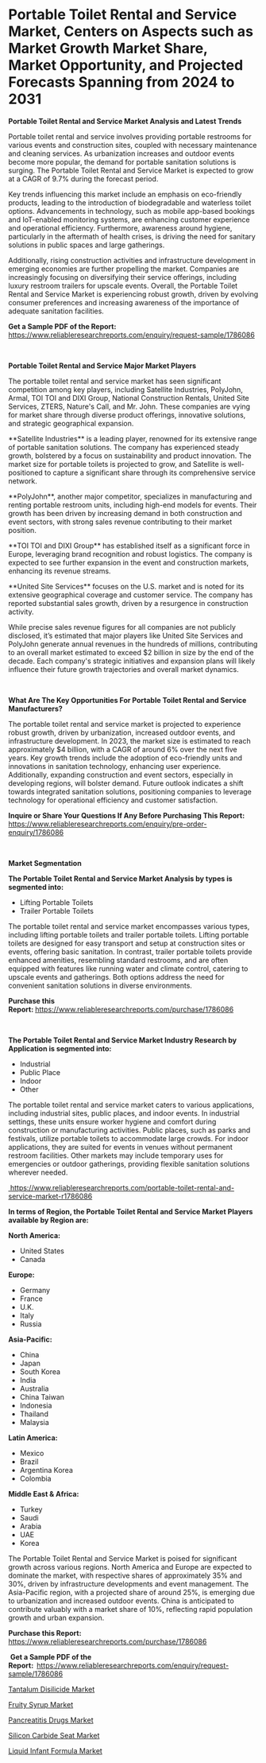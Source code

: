 <p><h1>Portable Toilet Rental and Service Market, Centers on Aspects such as Market Growth Market Share, Market Opportunity, and Projected Forecasts Spanning from 2024 to 2031</h1></p><p><strong>Portable Toilet Rental and Service Market Analysis and Latest Trends</strong></p>
<p><p>Portable toilet rental and service involves providing portable restrooms for various events and construction sites, coupled with necessary maintenance and cleaning services. As urbanization increases and outdoor events become more popular, the demand for portable sanitation solutions is surging. The Portable Toilet Rental and Service Market is expected to grow at a CAGR of 9.7% during the forecast period. </p><p>Key trends influencing this market include an emphasis on eco-friendly products, leading to the introduction of biodegradable and waterless toilet options. Advancements in technology, such as mobile app-based bookings and IoT-enabled monitoring systems, are enhancing customer experience and operational efficiency. Furthermore, awareness around hygiene, particularly in the aftermath of health crises, is driving the need for sanitary solutions in public spaces and large gatherings.</p><p>Additionally, rising construction activities and infrastructure development in emerging economies are further propelling the market. Companies are increasingly focusing on diversifying their service offerings, including luxury restroom trailers for upscale events. Overall, the Portable Toilet Rental and Service Market is experiencing robust growth, driven by evolving consumer preferences and increasing awareness of the importance of adequate sanitation facilities.</p></p>
<p><strong>Get a Sample PDF of the Report:&nbsp;</strong> <a href="https://www.reliableresearchreports.com/enquiry/request-sample/1786086?utm_campaign=4&utm_medium=2&utm_source=Github&utm_content=ia&utm_term=09102024&utm_id=portable-toilet-rental-and-service">https://www.reliableresearchreports.com/enquiry/request-sample/1786086</a></p>
<p>&nbsp;</p>
<p><strong>Portable Toilet Rental and Service Major Market Players</strong></p>
<p><p>The portable toilet rental and service market has seen significant competition among key players, including Satellite Industries, PolyJohn, Armal, TOI TOI and DIXI Group, National Construction Rentals, United Site Services, ZTERS, Nature's Call, and Mr. John. These companies are vying for market share through diverse product offerings, innovative solutions, and strategic geographical expansion.</p><p>**Satellite Industries** is a leading player, renowned for its extensive range of portable sanitation solutions. The company has experienced steady growth, bolstered by a focus on sustainability and product innovation. The market size for portable toilets is projected to grow, and Satellite is well-positioned to capture a significant share through its comprehensive service network.</p><p>**PolyJohn**, another major competitor, specializes in manufacturing and renting portable restroom units, including high-end models for events. Their growth has been driven by increasing demand in both construction and event sectors, with strong sales revenue contributing to their market position.</p><p>**TOI TOI and DIXI Group** has established itself as a significant force in Europe, leveraging brand recognition and robust logistics. The company is expected to see further expansion in the event and construction markets, enhancing its revenue streams.</p><p>**United Site Services** focuses on the U.S. market and is noted for its extensive geographical coverage and customer service. The company has reported substantial sales growth, driven by a resurgence in construction activity.</p><p>While precise sales revenue figures for all companies are not publicly disclosed, it’s estimated that major players like United Site Services and PolyJohn generate annual revenues in the hundreds of millions, contributing to an overall market estimated to exceed $2 billion in size by the end of the decade. Each company's strategic initiatives and expansion plans will likely influence their future growth trajectories and overall market dynamics.</p></p>
<p>&nbsp;</p>
<p><strong>What Are The Key Opportunities For Portable Toilet Rental and Service Manufacturers?</strong></p>
<p><p>The portable toilet rental and service market is projected to experience robust growth, driven by urbanization, increased outdoor events, and infrastructure development. In 2023, the market size is estimated to reach approximately $4 billion, with a CAGR of around 6% over the next five years. Key growth trends include the adoption of eco-friendly units and innovations in sanitation technology, enhancing user experience. Additionally, expanding construction and event sectors, especially in developing regions, will bolster demand. Future outlook indicates a shift towards integrated sanitation solutions, positioning companies to leverage technology for operational efficiency and customer satisfaction.</p></p>
<p><strong>Inquire or Share Your Questions If Any Before Purchasing This Report:</strong> <a href="https://www.reliableresearchreports.com/enquiry/pre-order-enquiry/1786086?utm_campaign=4&utm_medium=2&utm_source=Github&utm_content=ia&utm_term=09102024&utm_id=portable-toilet-rental-and-service">https://www.reliableresearchreports.com/enquiry/pre-order-enquiry/1786086</a></p>
<p>&nbsp;</p>
<p><strong>Market Segmentation</strong></p>
<p><strong>The Portable Toilet Rental and Service Market Analysis by types is segmented into:</strong></p>
<p><ul><li>Lifting Portable Toilets</li><li>Trailer Portable Toilets</li></ul></p>
<p><p>The portable toilet rental and service market encompasses various types, including lifting portable toilets and trailer portable toilets. Lifting portable toilets are designed for easy transport and setup at construction sites or events, offering basic sanitation. In contrast, trailer portable toilets provide enhanced amenities, resembling standard restrooms, and are often equipped with features like running water and climate control, catering to upscale events and gatherings. Both options address the need for convenient sanitation solutions in diverse environments.</p></p>
<p><strong>Purchase this Report:&nbsp;</strong><a href="https://www.reliableresearchreports.com/purchase/1786086?utm_campaign=4&utm_medium=2&utm_source=Github&utm_content=ia&utm_term=09102024&utm_id=portable-toilet-rental-and-service">https://www.reliableresearchreports.com/purchase/1786086</a></p>
<p>&nbsp;</p>
<p><strong>The Portable Toilet Rental and Service Market Industry Research by Application is segmented into:</strong></p>
<p><ul><li>Industrial</li><li>Public Place</li><li>Indoor</li><li>Other</li></ul></p>
<p><p>The portable toilet rental and service market caters to various applications, including industrial sites, public places, and indoor events. In industrial settings, these units ensure worker hygiene and comfort during construction or manufacturing activities. Public places, such as parks and festivals, utilize portable toilets to accommodate large crowds. For indoor applications, they are suited for events in venues without permanent restroom facilities. Other markets may include temporary uses for emergencies or outdoor gatherings, providing flexible sanitation solutions wherever needed.</p></p>
<p><a href="https://www.reliableresearchreports.com/portable-toilet-rental-and-service-market-r1786086?utm_campaign=4&utm_medium=2&utm_source=Github&utm_content=ia&utm_term=09102024&utm_id=portable-toilet-rental-and-service">&nbsp;https://www.reliableresearchreports.com/portable-toilet-rental-and-service-market-r1786086</a></p>
<p><strong>In terms of Region, the Portable Toilet Rental and Service Market Players available by Region are:</strong></p>
<p>
    <p> <strong> North America: </strong>
        <ul>
            <li>United States</li>
            <li>Canada</li>
        </ul>
        </p> 
    <p> <strong> Europe: </strong>
        <ul>
            <li>Germany</li>
            <li>France</li>
            <li>U.K.</li>
            <li>Italy</li>
            <li>Russia</li>
        </ul>
        </p> 
    <p> <strong> Asia-Pacific: </strong>
        <ul>
            <li>China</li>
            <li>Japan</li>
            <li>South Korea</li>
            <li>India</li>
            <li>Australia</li>
            <li>China Taiwan</li>
            <li>Indonesia</li>
            <li>Thailand</li>
            <li>Malaysia</li>
        </ul>
        </p> 
    <p> <strong> Latin America: </strong>
        <ul>
            <li>Mexico</li>
            <li>Brazil</li>
            <li>Argentina Korea</li>
            <li>Colombia</li>
        </ul>
        </p> 
    <p> <strong> Middle East & Africa: </strong>
        <ul>
            <li>Turkey</li>
            <li>Saudi</li>
            <li>Arabia</li>
            <li>UAE</li>
            <li>Korea</li>
        </ul>
    </p>
    </p>
<p><p>The Portable Toilet Rental and Service Market is poised for significant growth across various regions. North America and Europe are expected to dominate the market, with respective shares of approximately 35% and 30%, driven by infrastructure developments and event management. The Asia-Pacific region, with a projected share of around 25%, is emerging due to urbanization and increased outdoor events. China is anticipated to contribute valuably with a market share of 10%, reflecting rapid population growth and urban expansion.</p></p>
<p><strong>Purchase this Report: </strong><a href="https://www.reliableresearchreports.com/purchase/1786086?utm_campaign=4&utm_medium=2&utm_source=Github&utm_content=ia&utm_term=09102024&utm_id=portable-toilet-rental-and-service">https://www.reliableresearchreports.com/purchase/1786086</a></p>
<p>&nbsp;<strong>Get a Sample PDF of the Report:&nbsp;&nbsp;</strong><a href="https://www.reliableresearchreports.com/enquiry/request-sample/1786086?utm_campaign=4&utm_medium=2&utm_source=Github&utm_content=ia&utm_term=09102024&utm_id=portable-toilet-rental-and-service">https://www.reliableresearchreports.com/enquiry/request-sample/1786086</a></p>
<p><strong></strong></p>
<p><p><a href="https://github.com/EntelaShyti28/Market-Research-Report-List-1/blob/main/tantalum-disilicide-market.md?utm_campaign=4&utm_medium=2&utm_source=Github&utm_content=ia&utm_term=09102024&utm_id=portable-toilet-rental-and-service">Tantalum Disilicide Market</a></p><p><a href="https://issuu.com/reportprime-2/docs/fruity-syrup-market-size-2030.pptx_8c199d36e271a3?utm_campaign=4&utm_medium=2&utm_source=Github&utm_content=ia&utm_term=09102024&utm_id=portable-toilet-rental-and-service">Fruity Syrup Market</a></p><p><a href="https://www.linkedin.com/pulse/pancreatitis-drugs-market-forecast-global-trends-analysis-gtfff?utm_campaign=4&utm_medium=2&utm_source=Github&utm_content=ia&utm_term=09102024&utm_id=portable-toilet-rental-and-service">Pancreatitis Drugs Market</a></p><p><a href="https://github.com/AlesiaDushku485/Market-Research-Report-List-1/blob/main/silicon-carbide-seat-market.md?utm_campaign=4&utm_medium=2&utm_source=Github&utm_content=ia&utm_term=09102024&utm_id=portable-toilet-rental-and-service">Silicon Carbide Seat Market</a></p><p><a href="https://issuu.com/reportprime-2/docs/liquid-infant-formula-market-size-2_03ba21e936fde5?utm_campaign=4&utm_medium=2&utm_source=Github&utm_content=ia&utm_term=09102024&utm_id=portable-toilet-rental-and-service">Liquid Infant Formula Market</a></p></p>